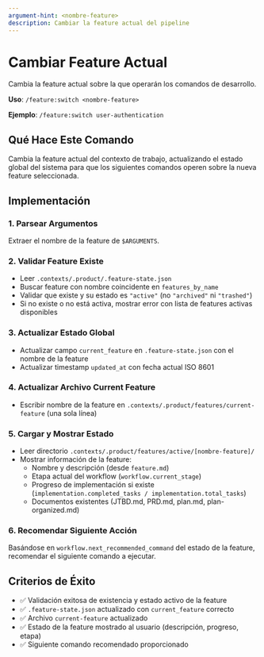 ```yaml
---
argument-hint: <nombre-feature>
description: Cambiar la feature actual del pipeline
---
```


# Cambiar Feature Actual

Cambia la feature actual sobre la que operarán los comandos de desarrollo.

**Uso**: `/feature:switch <nombre-feature>`

**Ejemplo**: `/feature:switch user-authentication`

## Qué Hace Este Comando

Cambia la feature actual del contexto de trabajo, actualizando el estado global del sistema para que los siguientes comandos operen sobre la nueva feature seleccionada.

## Implementación

### 1. Parsear Argumentos
Extraer el nombre de la feature de `$ARGUMENTS`.

### 2. Validar Feature Existe
- Leer `.contexts/.product/.feature-state.json`
- Buscar feature con nombre coincidente en `features_by_name`
- Validar que existe y su estado es `"active"` (no `"archived"` ni `"trashed"`)
- Si no existe o no está activa, mostrar error con lista de features activas disponibles

### 3. Actualizar Estado Global
- Actualizar campo `current_feature` en `.feature-state.json` con el nombre de la feature
- Actualizar timestamp `updated_at` con fecha actual ISO 8601

### 4. Actualizar Archivo Current Feature
- Escribir nombre de la feature en `.contexts/.product/features/current-feature` (una sola línea)

### 5. Cargar y Mostrar Estado
- Leer directorio `.contexts/.product/features/active/[nombre-feature]/`
- Mostrar información de la feature:
  - Nombre y descripción (desde `feature.md`)
  - Etapa actual del workflow (`workflow.current_stage`)
  - Progreso de implementación si existe (`implementation.completed_tasks / implementation.total_tasks`)
  - Documentos existentes (JTBD.md, PRD.md, plan.md, plan-organized.md)

### 6. Recomendar Siguiente Acción
Basándose en `workflow.next_recommended_command` del estado de la feature, recomendar el siguiente comando a ejecutar.

## Criterios de Éxito

- ✅ Validación exitosa de existencia y estado activo de la feature
- ✅ `.feature-state.json` actualizado con `current_feature` correcto
- ✅ Archivo `current-feature` actualizado
- ✅ Estado de la feature mostrado al usuario (descripción, progreso, etapa)
- ✅ Siguiente comando recomendado proporcionado
